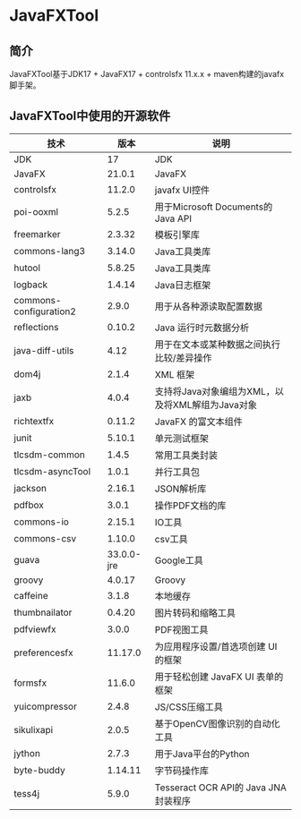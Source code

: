 # JavaFXTool

## 简介

JavaFXTool基于JDK17 + JavaFX17 + controlsfx 11.x.x + maven构建的javafx脚手架。

## JavaFXTool中使用的开源软件

| 技术                     | 版本         | 说明                               |
|------------------------|------------|----------------------------------|
| JDK                    | 17         | JDK                              |
| JavaFX                 | 21.0.1     | JavaFX                           |
| controlsfx             | 11.2.0     | javafx UI控件                      |
| poi-ooxml              | 5.2.5      | 用于Microsoft Documents的Java API   |
| freemarker             | 2.3.32     | 模板引擎库                            |
| commons-lang3          | 3.14.0     | Java工具类库                         |
| hutool                 | 5.8.25     | Java工具类库                         |
| logback                | 1.4.14     | Java日志框架                         |
| commons-configuration2 | 2.9.0      | 用于从各种源读取配置数据                     |
| reflections            | 0.10.2     | Java 运行时元数据分析                    |
| java-diff-utils        | 4.12       | 用于在文本或某种数据之间执行比较/差异操作            |
| dom4j                  | 2.1.4      | XML 框架                           |
| jaxb                   | 4.0.4      | 支持将Java对象编组为XML，以及将XML解组为Java对象  |
| richtextfx             | 0.11.2     | JavaFX 的富文本组件                    |
| junit                  | 5.10.1     | 单元测试框架                           |
| tlcsdm-common          | 1.4.5      | 常用工具类封装                          |
| tlcsdm-asyncTool       | 1.0.1      | 并行工具包                            |
| jackson                | 2.16.1     | JSON解析库                          |
| pdfbox                 | 3.0.1      | 操作PDF文档的库                        |
| commons-io             | 2.15.1     | IO工具                             |
| commons-csv            | 1.10.0     | csv工具                            |
| guava                  | 33.0.0-jre | Google工具                         |
| groovy                 | 4.0.17     | Groovy                           |
| caffeine               | 3.1.8      | 本地缓存                             |
| thumbnailator          | 0.4.20     | 图片转码和缩略工具                        |
| pdfviewfx              | 3.0.0      | PDF视图工具                          |
| preferencesfx          | 11.17.0    | 为应用程序设置/首选项创建 UI 的框架             |
| formsfx                | 11.6.0     | 用于轻松创建 JavaFX UI 表单的框架           |
| yuicompressor          | 2.4.8      | JS/CSS压缩工具                       |
| sikulixapi             | 2.0.5      | 基于OpenCV图像识别的自动化工具               |
| jython                 | 2.7.3      | 用于Java平台的Python                  |
| byte-buddy             | 1.14.11    | 字节码操作库                           |
| tess4j                 | 5.9.0      | Tesseract OCR API的 Java JNA 封装程序 |
